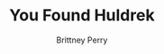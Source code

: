 ---
title: You Found Huldrek
Layout: module

author: Brittney Perry
reviewer: Scott Bennett
weight: 16
schedule: saturday early afternoon
plotline: Family Recipes
requirements: The module "Operation Find Huldrek" was not ran. 

description: Huldrek, the grandson of Granny Silverlode has turned up at the tavern being a rude, loud, and obnoxious drunk. Huldrek is not allowed in the tavern. 

synopsis: > 
  Huldrek, unable to take sobriety any longer, has abandoned his post guarding the Chest of the Tarrasch in the woods. He turns up in the tavern, unarmed, being a loud and disorderly drunk. He isn't mean or threatening, he is just looking for a few drinking buddies and a card game. Every so often, Huldrek drops hints as to his identity. Eventually, he will either- get recognized from the “Help Wanted” ad OR escalate his bragging, boasting, and thinly veiled insults to the point were he has to bribe his way out of being beaten. Either way, he will offer to take the PCs to the Tarrasch Chest in exchange for letting him go back to his Granny's, unharmed. He will also use/ offer the map in his pocket.
  If he is beaten down and searched, another map is found, this one with clear instructions to the chest. 
  If Huldrek is stunned, webbed, or otherwise captured, he will do his best to convince the PCs to allow him to go free in exchange for taking the PCs to the Tarrasch treasure and for the map in his pocket.
  
outcomes: 
  - Huldrek is recognized from the HELP WANTED module, and is captured or convinced to go back to his Granny. Huldrek tells/shows the PCs the location of the treasure to let him go unharmed.
  - Huldrek becomes unbearable and is threatened. Instead of a fight, Huldrek offers to pay the PCs with the Tarrasch treasure to allow him to go.
  - Huldrek is beaten down and is searched. An map to the Tarrasch Chest is found in his pocket and/ or is left behind when he resurrects.
  - If Huldrek returns to his Granny unaccompanied by PCs and the PC's don't have the map before collection of the reward, Granny will give the PCs the map and the reward stating, eg. “He doesn't need directions to wherever this leads because he wasn't leaving the house for a month!”

number_of_cast_members: 1

props: Bottle of Big Axe Beer
makeup: Dirt for hands, face, and clothes
treasure: 
  - Map to Tarrasch Chest
  - 20 Silver [as pay, for Huldrek to gamble with]

hook: Huldrek arrives at the tavern 
scenes: 
  - 
    oog: Tarrasch Chest Location to Tavern	
    ig: Cache of the Tarrasch to Tavern
    flee_point: NPC Shack

running_notes: The Map MUST make it into PC hands if the cache is not found in OPERATION FIND HULDREK
---